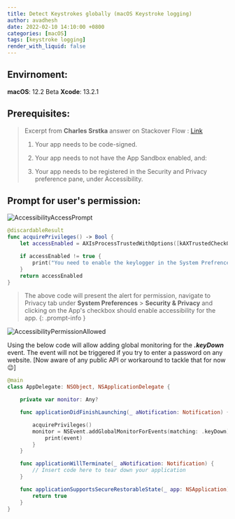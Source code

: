 ```yaml
---
title: Detect Keystrokes globally (macOS Keystroke logging)
author: avadhesh
date: 2022-02-10 14:10:00 +0800
categories: [macOS]
tags: [keystroke logging]
render_with_liquid: false
---
```


## Envirnoment:
__macOS__: 12.2 Beta 
__Xcode__: 13.2.1

## Prerequisites:

> Excerpt from __Charles Srstka__ answer on Stackover Flow : [Link](https://stackoverflow.com/a/45994269/6576315)
> 
> 1) Your app needs to be code-signed.
> 
> 2) Your app needs to not have the App Sandbox enabled, and:
> 
> 3) Your app needs to be registered in the Security and Privacy preference pane, under Accessibility.

## Prompt for user's permission:  

![AccessibilityAccessPrompt](https://images.ctfassets.net/uhmar3aa2ux0/266xmQUFLBqlW5wGJrZwcX/16dbcb0be9cd0bc7fe2a7d934edfa1ce/Screenshot_2022-02-14_at_10.03.51_AM.png)

```swift
@discardableResult
func acquirePrivileges() -> Bool {
    let accessEnabled = AXIsProcessTrustedWithOptions([kAXTrustedCheckOptionPrompt.takeUnretainedValue() as String: true] as CFDictionary)

    if accessEnabled != true {
        print("You need to enable the keylogger in the System Prefrences")
    }
    return accessEnabled
}
```

> The above code will present the alert for permission, navigate to Privacy tab under __System Preferences__ > __Security & Privacy__ and clicking on the App's checkbox should enable accessibility for the app.
{: .prompt-info }

![AccessibilityPermissionAllowed](https://images.ctfassets.net/uhmar3aa2ux0/2UYUrqzDtgISSGvO5Sazh1/1460a083d064c35f3926e89ebbad6774/Screenshot_2022-02-14_at_10.07.33_AM.png)

Using the below code will allow adding global monitoring for the __*.keyDown*__ event. The event will not be triggered if you try to enter a password on any website. [Now aware of any public API or workaround to tackle that for now 😉] 

```swift
@main
class AppDelegate: NSObject, NSApplicationDelegate {

    private var monitor: Any?

    func applicationDidFinishLaunching(_ aNotification: Notification) {

        acquirePrivileges()
        monitor = NSEvent.addGlobalMonitorForEvents(matching: .keyDown) { event in
            print(event)
        }
    }

    func applicationWillTerminate(_ aNotification: Notification) {
        // Insert code here to tear down your application
    }

    func applicationSupportsSecureRestorableState(_ app: NSApplication) -> Bool {
        return true
    }
}
```
